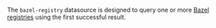 The `bazel-registry` datasource is designed to query one or more [Bazel
registries](https://bazel.build/external/registry) using the first successful result.
